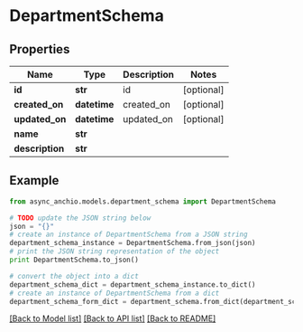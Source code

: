 # DepartmentSchema


## Properties

Name | Type | Description | Notes
------------ | ------------- | ------------- | -------------
**id** | **str** | id | [optional] 
**created_on** | **datetime** | created_on | [optional] 
**updated_on** | **datetime** | updated_on | [optional] 
**name** | **str** |  | 
**description** | **str** |  | 

## Example

```python
from async_anchio.models.department_schema import DepartmentSchema

# TODO update the JSON string below
json = "{}"
# create an instance of DepartmentSchema from a JSON string
department_schema_instance = DepartmentSchema.from_json(json)
# print the JSON string representation of the object
print DepartmentSchema.to_json()

# convert the object into a dict
department_schema_dict = department_schema_instance.to_dict()
# create an instance of DepartmentSchema from a dict
department_schema_form_dict = department_schema.from_dict(department_schema_dict)
```
[[Back to Model list]](../README.md#documentation-for-models) [[Back to API list]](../README.md#documentation-for-api-endpoints) [[Back to README]](../README.md)


